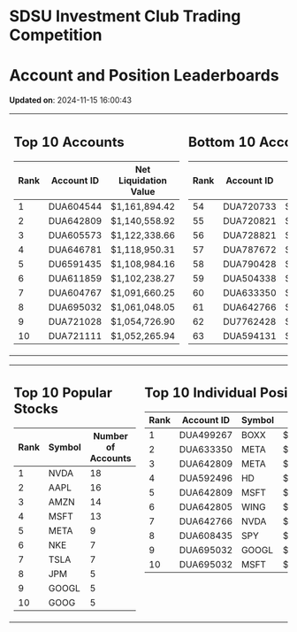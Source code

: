 # SDSU Investment Club Trading Competition 
 # Account and Position Leaderboards

**Updated on**: 2024-11-15 16:00:43

<table><tr><td valign="top">

## Top 10 Accounts
| Rank | Account ID | Net Liquidation Value |
|------|------------|-----------------------|
| 1 | DUA604544 | $1,161,894.42 |
| 2 | DUA642809 | $1,140,558.92 |
| 3 | DUA605573 | $1,122,338.66 |
| 4 | DUA646781 | $1,118,950.31 |
| 5 | DU6591435 | $1,108,984.16 |
| 6 | DUA611859 | $1,102,238.27 |
| 7 | DUA604767 | $1,091,660.25 |
| 8 | DUA695032 | $1,061,048.05 |
| 9 | DUA721028 | $1,054,726.90 |
| 10 | DUA721111 | $1,052,265.94 |

</td><td valign="top">

## Bottom 10 Accounts
| Rank | Account ID | Net Liquidation Value |
|------|------------|-----------------------|
| 54 | DUA720733 | $1,006,518.29 |
| 55 | DUA720821 | $1,006,518.29 |
| 56 | DUA728821 | $1,006,159.34 |
| 57 | DUA787672 | $1,005,321.58 |
| 58 | DUA790428 | $1,005,321.58 |
| 59 | DUA504338 | $1,003,936.28 |
| 60 | DUA633350 | $1,001,228.55 |
| 61 | DUA642766 | $998,498.13 |
| 62 | DU7762428 | $995,946.25 |
| 63 | DUA594131 | $982,866.06 |

</td></tr></table>

<table><tr><td valign="top">

## Top 10 Popular Stocks
| Rank | Symbol | Number of Accounts |
|------|--------|--------------------|
| 1 | NVDA | 18 |
| 2 | AAPL | 16 |
| 3 | AMZN | 14 |
| 4 | MSFT | 13 |
| 5 | META | 9 |
| 6 | NKE | 7 |
| 7 | TSLA | 7 |
| 8 | JPM | 5 |
| 9 | GOOGL | 5 |
| 10 | GOOG | 5 |

</td><td valign="top">

## Top 10 Individual Positions
| Rank | Account ID | Symbol | Cost | Total Value |
|------|------------|--------|-----------|-------------|
| 1 | DUA499267 | BOXX | $599,207.78 | $599,207.78 |
| 2 | DUA633350 | META | $466,298.04 | $466,298.04 |
| 3 | DUA642809 | META | $420,859.54 | $420,859.54 |
| 4 | DUA592496 | HD | $218,226.53 | $218,226.53 |
| 5 | DUA642809 | MSFT | $205,157.28 | $205,157.28 |
| 6 | DUA642805 | WING | $198,339.03 | $198,339.03 |
| 7 | DUA642766 | NVDA | $195,171.67 | $195,171.67 |
| 8 | DUA608435 | SPY | $171,717.02 | $171,717.02 |
| 9 | DUA695032 | GOOGL | $170,066.26 | $170,066.26 |
| 10 | DUA695032 | MSFT | $150,001.76 | $150,001.76 |

</td></tr></table>
